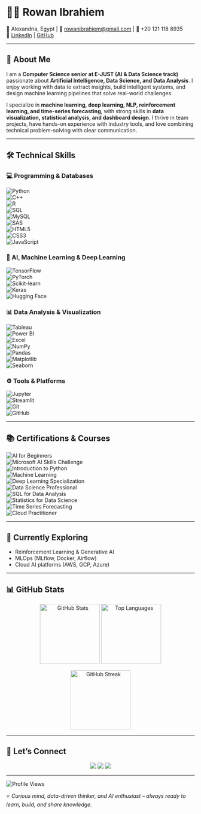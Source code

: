 # 👩‍💻 Rowan Ibrahiem  

📍 Alexandria, Egypt | 📧 rowanibrahiem@gmail.com | 📱 +20 121 118 8935  
🔗 [LinkedIn](https://www.linkedin.com/in/rowan-ibrahiem-ba7571277) | [GitHub](https://github.com/rowan122)  

---

## 🌟 About Me  

I am a **Computer Science senior at E-JUST (AI & Data Science track)** passionate about **Artificial Intelligence, Data Science, and Data Analysis**. I enjoy working with data to extract insights, build intelligent systems, and design machine learning pipelines that solve real-world challenges.  

I specialize in **machine learning, deep learning, NLP, reinforcement learning, and time-series forecasting**, with strong skills in **data visualization, statistical analysis, and dashboard design**. I thrive in team projects, have hands-on experience with industry tools, and love combining technical problem-solving with clear communication.  

---

## 🛠️ Technical Skills  

### 💻 Programming & Databases  
![Python](https://img.shields.io/badge/Python-3776AB?style=for-the-badge&logo=python&logoColor=white)  
![C++](https://img.shields.io/badge/C++-00599C?style=for-the-badge&logo=cplusplus&logoColor=white)  
![R](https://img.shields.io/badge/R-276DC3?style=for-the-badge&logo=r&logoColor=white)  
![SQL](https://img.shields.io/badge/SQL-4479A1?style=for-the-badge&logo=postgresql&logoColor=white)  
![MySQL](https://img.shields.io/badge/MySQL-4479A1?style=for-the-badge&logo=mysql&logoColor=white)  
![SAS](https://img.shields.io/badge/SAS-1E90FF?style=for-the-badge&logo=sas&logoColor=white)  
![HTML5](https://img.shields.io/badge/HTML5-E34F26?style=for-the-badge&logo=html5&logoColor=white)  
![CSS3](https://img.shields.io/badge/CSS3-1572B6?style=for-the-badge&logo=css3&logoColor=white)  
![JavaScript](https://img.shields.io/badge/JavaScript-F7DF1E?style=for-the-badge&logo=javascript&logoColor=black)  

### 🤖 AI, Machine Learning & Deep Learning  
![TensorFlow](https://img.shields.io/badge/TensorFlow-FF6F00?style=for-the-badge&logo=tensorflow&logoColor=white)  
![PyTorch](https://img.shields.io/badge/PyTorch-EE4C2C?style=for-the-badge&logo=pytorch&logoColor=white)  
![Scikit-learn](https://img.shields.io/badge/Scikit--learn-F7931E?style=for-the-badge&logo=scikit-learn&logoColor=white)  
![Keras](https://img.shields.io/badge/Keras-D00000?style=for-the-badge&logo=keras&logoColor=white)  
![Hugging Face](https://img.shields.io/badge/HuggingFace-FFD21E?style=for-the-badge&logo=huggingface&logoColor=black)  

### 📊 Data Analysis & Visualization  
![Tableau](https://img.shields.io/badge/Tableau-E97627?style=for-the-badge&logo=tableau&logoColor=white)  
![Power BI](https://img.shields.io/badge/Power_BI-F2C811?style=for-the-badge&logo=powerbi&logoColor=black)  
![Excel](https://img.shields.io/badge/Excel-217346?style=for-the-badge&logo=microsoftexcel&logoColor=white)  
![NumPy](https://img.shields.io/badge/NumPy-013243?style=for-the-badge&logo=numpy&logoColor=white)  
![Pandas](https://img.shields.io/badge/Pandas-150458?style=for-the-badge&logo=pandas&logoColor=white)  
![Matplotlib](https://img.shields.io/badge/Matplotlib-005571?style=for-the-badge&logo=plotly&logoColor=white)  
![Seaborn](https://img.shields.io/badge/Seaborn-008080?style=for-the-badge&logoColor=white)  

### ⚙️ Tools & Platforms  
![Jupyter](https://img.shields.io/badge/Jupyter-F37626?style=for-the-badge&logo=jupyter&logoColor=white)  
![Streamlit](https://img.shields.io/badge/Streamlit-FF4B4B?style=for-the-badge&logo=streamlit&logoColor=white)  
![Git](https://img.shields.io/badge/Git-F05032?style=for-the-badge&logo=git&logoColor=white)  
![GitHub](https://img.shields.io/badge/GitHub-181717?style=for-the-badge&logo=github&logoColor=white)  

---

## 📚 Certifications & Courses  

![AI for Beginners](https://img.shields.io/badge/AI_for_Beginners-Sprints-blue?style=for-the-badge&logo=artificialintelligence&logoColor=white)  
![Microsoft AI Skills Challenge](https://img.shields.io/badge/Microsoft_AI-Sprints_&_Microsoft-0078D4?style=for-the-badge&logo=microsoft&logoColor=white)  
![Introduction to Python](https://img.shields.io/badge/Python_DataCamp-3776AB?style=for-the-badge&logo=python&logoColor=white)  
![Machine Learning](https://img.shields.io/badge/Machine_Learning-Coursera-0056D2?style=for-the-badge&logo=coursera&logoColor=white)  
![Deep Learning Specialization](https://img.shields.io/badge/Deep_Learning-Coursera-orange?style=for-the-badge&logo=deeplearningai&logoColor=white)  
![Data Science Professional](https://img.shields.io/badge/Data_Science-IBM-blue?style=for-the-badge&logo=ibm&logoColor=white)  
![SQL for Data Analysis](https://img.shields.io/badge/SQL-Mode-blue?style=for-the-badge&logo=postgresql&logoColor=white)  
![Statistics for Data Science](https://img.shields.io/badge/Statistics-Edx-green?style=for-the-badge&logo=edx&logoColor=white)  
![Time Series Forecasting](https://img.shields.io/badge/Time_Series-Kaggle-blue?style=for-the-badge&logo=kaggle&logoColor=white)  
![Cloud Practitioner](https://img.shields.io/badge/AWS_Cloud_Practitioner-F7991D?style=for-the-badge&logo=amazonaws&logoColor=white)  

---

## 📌 Currently Exploring  
- Reinforcement Learning & Generative AI  
- MLOps (MLflow, Docker, Airflow)  
- Cloud AI platforms (AWS, GCP, Azure)  

---

## 📊 GitHub Stats  

<p align="center">
  <img src="https://github-readme-stats.vercel.app/api?username=rowan122&show_icons=true&theme=tokyonight" alt="GitHub Stats" height="160"/>
  <img src="https://github-readme-stats.vercel.app/api/top-langs/?username=rowan122&layout=compact&theme=tokyonight" alt="Top Languages" height="160"/>
</p>

<p align="center">
  <img src="https://github-readme-streak-stats.herokuapp.com/?user=rowan122&theme=tokyonight" alt="GitHub Streak" height="160"/>
</p>

---

## 🔗 Let’s Connect  

<p align="center">
  <a href="mailto:rowanibrahiem@gmail.com"><img src="https://img.shields.io/badge/Email-D14836?style=for-the-badge&logo=gmail&logoColor=white"/></a>
  <a href="https://www.linkedin.com/in/rowan-ibrahiem-ba7571277"><img src="https://img.shields.io/badge/LinkedIn-0A66C2?style=for-the-badge&logo=linkedin&logoColor=white"/></a>
  <a href="https://github.com/rowan122"><img src="https://img.shields.io/badge/GitHub-181717?style=for-the-badge&logo=github&logoColor=white"/></a>
</p>

---

![Profile Views](https://komarev.com/ghpvc/?username=rowan122&color=blue&style=flat-square)  

⭐️ *Curious mind, data-driven thinker, and AI enthusiast – always ready to learn, build, and share knowledge.*  

<!--
**rowan122/rowan122** is a ✨ _special_ ✨ repository because its `README.md` (this file) appears on your GitHub profile.

Here are some ideas to get you started:

- 🔭 I’m currently working on ...
- 🌱 I’m currently learning ...
- 👯 I’m looking to collaborate on ...
- 🤔 I’m looking for help with ...
- 💬 Ask me about ...
- 📫 How to reach me: ...
- 😄 Pronouns: ...
- ⚡ Fun fact: ...
-->

